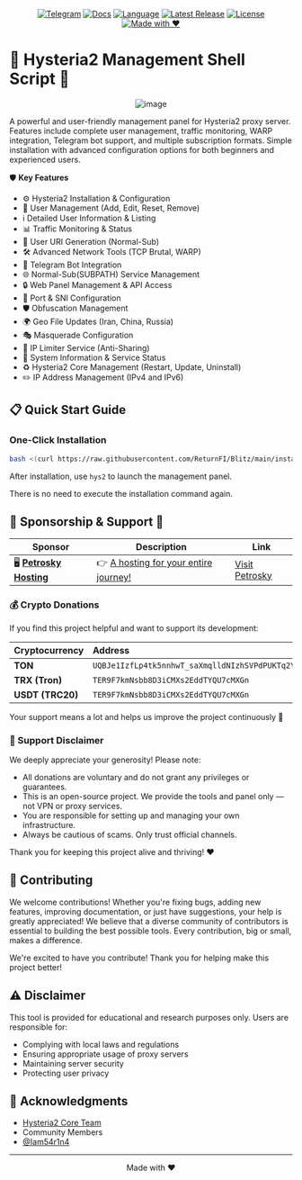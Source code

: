 <div align="center">

[![Telegram](https://img.shields.io/badge/Telegram-Join%20Chat-26A5E4?logo=telegram&logoColor=white)](https://t.me/hysteria2_panel)
[![Docs](https://img.shields.io/badge/Docs-Read%20Now-FFA500?logo=bookstack&logoColor=white)](https://returnfi.github.io/Hys2-docs/)
[![Language](https://img.shields.io/badge/Language-Persian-009688?logo=google-translate&logoColor=white)](README-fa.md)
[![Latest Release](https://img.shields.io/badge/Release-Latest-brightgreen?logo=github)](https://github.com/ReturnFI/Blitz/releases)
[![License](https://img.shields.io/badge/License-GPL-blueviolet?logo=open-source-initiative&logoColor=white)](LICENSE)
[![Made with ❤️](https://img.shields.io/badge/Made%20with-%E2%9D%A4-red)](#)

</div>


# 🚀 Hysteria2 Management Shell Script 🚀

<div align=center>

![image](https://github.com/user-attachments/assets/1cf2ec6b-4ffa-43d8-9c75-27a35bb9b45c)

 
 </div>




A powerful and user-friendly management panel for Hysteria2 proxy server. Features include complete user management, traffic monitoring, WARP integration, Telegram bot support, and multiple subscription formats. Simple installation with advanced configuration options for both beginners and experienced users.

🛡️ **Key Features**

- ⚙️ Hysteria2 Installation & Configuration
- 👤 User Management (Add, Edit, Reset, Remove)
- ℹ️ Detailed User Information & Listing
- 📊 Traffic Monitoring & Status
- 🔗 User URI Generation (Normal-Sub)
- 🛠️ Advanced Network Tools (TCP Brutal, WARP)
- 🤖 Telegram Bot Integration
- 🌐 Normal-Sub(SUBPATH) Service Management
- 🔒 Web Panel Management & API Access
- 🔄 Port & SNI Configuration
- 🛡️ Obfuscation Management
- 🌍 Geo File Updates (Iran, China, Russia)
- 🎭 Masquerade Configuration
- 🛑 IP Limiter Service (Anti-Sharing)
- 🚀 System Information & Service Status
- ♻️ Hysteria2 Core Management (Restart, Update, Uninstall)
- ✏️ IP Address Management (IPv4 and IPv6)



## 📋 Quick Start Guide

### One-Click Installation
```bash
bash <(curl https://raw.githubusercontent.com/ReturnFI/Blitz/main/install.sh)
```
After installation, use `hys2` to launch the management panel.

There is no need to execute the installation command again.




## 💎 Sponsorship & Support 💖

| Sponsor                  | Description                                                    | Link                                                         |
| ------------------------ | -------------------------------------------------------------- | ------------------------------------------------------------ |
| 🖥️ [**Petrosky Hosting**](https://client.petrosky.io/aff.php?aff=344) | 👉 [A hosting for your entire journey!](https://client.petrosky.io/aff.php?aff=344) | [Visit Petrosky](https://client.petrosky.io/aff.php?aff=344) |




### 💰 Crypto Donations

If you find this project helpful and want to support its development:

| Cryptocurrency | Address                                              |
| :------------- | :--------------------------------------------------- |
| **TON**        | `UQBJe1IzfLp4tk5nnhwT_saXmqlldNIzhSVPdPUKTq2YtmSh`   |
| **TRX (Tron)** | `TER9F7kmNsbb8D3iCMXs2EddTYQU7cMXGn`                 |
| **USDT (TRC20)** | `TER9F7kmNsbb8D3iCMXs2EddTYQU7cMXGn`               |

Your support means a lot and helps us improve the project continuously 💖

### 🙏 Support Disclaimer

We deeply appreciate your generosity! Please note:

* All donations are voluntary and do not grant any privileges or guarantees.
* This is an open-source project. We provide the tools and panel only — not VPN or proxy services.
* You are responsible for setting up and managing your own infrastructure.
* Always be cautious of scams. Only trust official channels.

Thank you for keeping this project alive and thriving! ❤️


## 🤝 Contributing

We welcome contributions! Whether you're fixing bugs, adding new features, improving documentation, or just have suggestions, your help is greatly appreciated! We believe that a diverse community of contributors is essential to building the best possible tools.  Every contribution, big or small, makes a difference.

We're excited to have you contribute! Thank you for helping make this project better!

## ⚠️ Disclaimer

This tool is provided for educational and research purposes only. Users are responsible for:
- Complying with local laws and regulations
- Ensuring appropriate usage of proxy servers
- Maintaining server security
- Protecting user privacy

## 🙏 Acknowledgments

- [Hysteria2 Core Team ](https://github.com/apernet/hysteria)
- Community Members
- [@Iam54r1n4](https://github.com/Iam54r1n4)

---

<p align="center">Made with ❤️</p>
